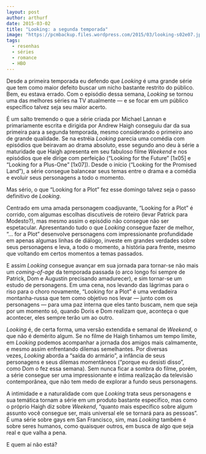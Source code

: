 ```yaml
---
layout: post
author: arthurf
date: 2015-03-02
title: "Looking: a segunda temporada"
image: "https://pcmbackup.files.wordpress.com/2015/03/looking-s02e07.jpg"
tags:
  - resenhas
  - séries
  - romance
  - HBO
---
```


Desde a primeira temporada eu defendo que _Looking_ é uma grande série que tem como maior defeito buscar um nicho bastante restrito do público. Bem, eu estava errado. Com o episódio dessa semana, *Looking* se tornou uma das melhores séries na TV atualmente — e se focar em um público específico talvez seja seu maior acerto.

É um salto tremendo o que a série criada por Michael Lannan e primariamente escrita e dirigida por Andrew Haigh conseguiu dar da sua primeira para a segunda temporada, mesmo considerando o primeiro ano de grande qualidade. Se na estréia *Looking* parecia uma comédia com episódios que beiravam ao drama absoluto, esse segundo ano deu à série a maturidade que Haigh apresenta em seu fabuloso filme *Weekend* e nos episódios que ele dirige com perfeição (“Looking for the Future” \[1x05\] e “Looking for a Plus-One” \[1x07\]). Desde o início (“Looking for the Promised Land”), a série consegue balancear seus temas entre o drama e a comédia e evoluir seus personagens a todo o momento.

Mas sério, o que “Looking for a Plot” fez esse domingo talvez seja o passo definitivo de *Looking*.

Centrado em uma amada personagem coadjuvante, “Looking for a Plot” é corrido, com algumas escolhas discutíveis de roteiro (levar Patrick para Modesto?), mas mesmo assim o episódio não consegue não ser espetacular. Apresentando tudo o que *Looking* consegue fazer de melhor, “… for a Plot” desenvolve personagens com impressionante profundidade em apenas algumas linhas de diálogo, investe em grandes verdades sobre seus personagens e leva, a todo o momento, a história para frente, mesmo que voltando em certos momentos a temas passados.

E assim *Looking* consegue avançar em sua jornada para tornar-se não mais um *coming-of-age* da temporada passada (o arco longo foi sempre de Patrick, Dom e Augustin precisando amadurecer), e sim tornar-se um estudo de personagens. Em uma cena, nos levando das lágrimas para o riso para o choro novamente, “Looking for a Plot” é uma verdadeira montanha-russa que tem como objetivo nos levar — junto com os personagens — para uma paz interna que eles tanto buscam, nem que seja por um momento só, quando Doris e Dom realizam que, aconteça o que acontecer, eles sempre terão um ao outro.

_Looking_ é, de certa forma, uma versão extendida e semanal de *Weekend*, o que não é demérito algum. Se no filme de Haigh tinhamos um tempo limite, em *Looking* podemos acompanhar a jornada dos amigos mais calmamente, e mesmo assim enfrentando dilemas semelhantes. Por diversas vezes, *Looking* aborda a “saída do armário”, a infância de seus personagens e seus dilemas momentâneos (“porque eu desisti disso”, como Dom o fez essa semana). Sem nunca ficar a sombra do filme, porém, a série consegue ser uma impressionante e íntima realização da televisão contemporânea, que não tem medo de explorar a fundo seus personagens.

A intimidade e a naturalidade com que *Looking* trata seus personagens e sua temática tornam a série em um produto bastante específico, mas como o próprio Haigh diz sobre *Weekend*, “quanto mais específico sobre algum assunto você consegue ser, mais universal ele se tornará para as pessoas”. É uma série sobre gays em San Francisco, sim, mas *Looking* também é sobre seres humanos, como quaisquer outros, em busca de algo que seja real e que valha a pena.

E quem aí não está?
